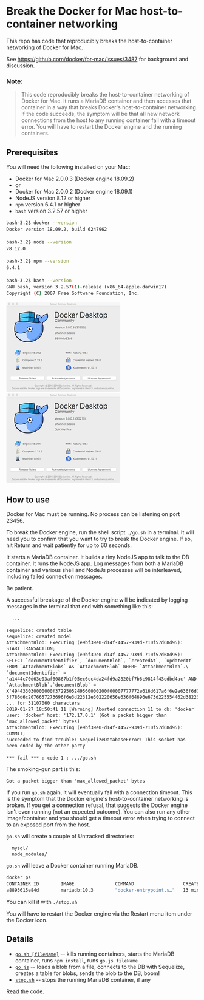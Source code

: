 # Break the Docker for Mac host-to-container networking

This repo has code that reproducibly breaks the host-to-container networking of Docker for Mac.

See https://github.com/docker/for-mac/issues/3487 for background and discussion.

### Note:
> This code reproducibly breaks the host-to-container networking of Docker for Mac.
It runs a MariaDB container and then accesses that container in a way that breaks Docker's host-to-container networking.
If the code succeeds, the symptom will be that all new network connections from the host to any running container fail with a timeout error.
You will have to restart the Docker engine and the running containers.

## Prerequisites

You will need the following installed on your Mac:
* Docker for Mac 2.0.0.3 (Docker engine 18.09.2)
* or
* Docker for Mac 2.0.0.2 (Docker engine 18.09.1)
* NodeJS version 8.12 or higher
* `npm` version 6.4.1 or higher
* `bash` version 3.2.57 or higher

```bash
bash-3.2$ docker --version
Docker version 18.09.2, build 6247962

bash-3.2$ node --version
v8.12.0

bash-3.2$ npm --version
6.4.1

bash-3.2$ bash --version
GNU bash, version 3.2.57(1)-release (x86_64-apple-darwin17)
Copyright (C) 2007 Free Software Foundation, Inc.
```
![Docker for Mac 2.0.0.3](./DockerForMac-version2.png)  ![Docker for Mac 2.0.0.2](./DockerForMac-version.png)


## How to use

Docker for Mac must be running.
No process can be listening on port 23456.

To break the Docker engine, run the shell script `./go.sh` in a terminal.
It will need you to confirm that you want to try to break the Docker engine.
If so, hit Return and wait patiently for up to 60 seconds.

It starts a MariaDB container.
It builds a tiny NodeJS app to talk to the DB container.
It runs the NodeJS app.
Log messages from both a MariaDB container and various shell and NodeJs processes will be interleaved, including failed connection messages.

Be patient.

A successful breakage of the Docker engine will be indicated by logging messages in the terminal that end with something like this:
```
  ...

sequelize: created table
sequelize: created model
AttachmentBlob: Executing (e9bf39e0-d14f-4457-939d-710f57d68d95): START TRANSACTION;
AttachmentBlob: Executing (e9bf39e0-d14f-4457-939d-710f57d68d95): SELECT `documentIdentifier`, `documentBlob`, `createdAt`, `updatedAt` FROM `AttachmentBlobs` AS `AttachmentBlob` WHERE `AttachmentBlob`.\
`documentIdentifier` = 'a1444c70d63e03af60867b1f05ec6cc4da24fd9a2820bf7b6c9814f43edbd4ac' AND `AttachmentBlob`.`documentBlob` = X'494433030000000f3729505249560000200f00007777772e616d617a6f6e2e636f6d003c\
3f786d6c2076657273696f6e3d22312e302220656e636f64696e673d225554462d38223f3e0a3c756974733a5549545320786d6c6e733a7873693d226874 ... for 31107060 characters
2019-01-27 18:50:41 11 [Warning] Aborted connection 11 to db: 'docker' user: 'docker' host: '172.17.0.1' (Got a packet bigger than 'max_allowed_packet' bytes)
AttachmentBlob: Executing (e9bf39e0-d14f-4457-939d-710f57d68d95): COMMIT;
succeeded to find trouble: SequelizeDatabaseError: This socket has been ended by the other party

*** fail *** : code 1 : .../go.sh
```
The smoking-gun part is this:
```
Got a packet bigger than 'max_allowed_packet' bytes
```

If you run `go.sh` again, it will eventually fail with a connection timeout.
This is the symptom that the Docker engine's host-to-container networking is broken.
If you get a connection refusal, that suggests the Docker engine isn't even running (not an expected outcome).
You can also run any other image/container and you should get a timeout error when trying to connect to an exposed port from the host.


`go.sh` will create a couple of Untracked directories:
```
  mysql/
  node_modules/
```

`go.sh` will leave a Docker container running MariaDB.
```bash
docker ps
CONTAINER ID        IMAGE               COMMAND                  CREATED             STATUS              PORTS                    NAMES
a8893615e84d        mariadb:10.3        "docker-entrypoint.s…"   13 minutes ago      Up 13 minutes       0.0.0.0:23456->3306/tcp   dockerbug
```
You can kill it with `./stop.sh`


You will have to restart the Docker engine via the Restart menu item under the Docker icon.

## Details

* [`go.sh [fileName]`](./go.sh) -- kills running containers, starts the MariaDB container, runs `npm install`, runs `go.js fileName`
* [`go.js`](./go.js) -- loads a blob from a file, connects to the DB with Sequelize, creates a table for blobs, sends the blob to the DB, boom!
* [`stop.sh`](./stop.sh) -- stops the running MariaDB container, if any

Read the code.
